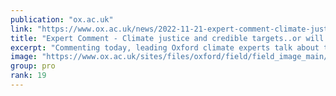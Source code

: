 ```yaml
---
publication: "ox.ac.uk"
link: "https://www.ox.ac.uk/news/2022-11-21-expert-comment-climate-justice-and-credible-targetsor-will-cop27-be-remembered-lame"
title: "Expert Comment - Climate justice and credible targets..or will COP27"
excerpt: "Commenting today, leading Oxford climate experts talk about the COP27 closing agreement, which creates a loss and damage fund, to support poorer nations struggling with the impacts of climate change,"
image: "https://www.ox.ac.uk/sites/files/oxford/field/field_image_main/shutterstock_2223951369.jpg"
group: pro
rank: 19
---
```

